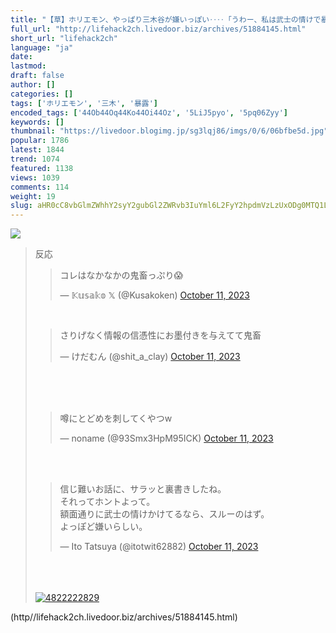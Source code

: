 ```yaml
---
title: "【草】ホリエモン、やっぱり三木谷が嫌いっぽい‥‥「うわー、私は武士の情けで暴露はしなかったのにぃ！」"
full_url: "http://lifehack2ch.livedoor.biz/archives/51884145.html"
short_url: "lifehack2ch"
language: "ja"
date: 
lastmod: 
draft: false
author: []
categories: []
tags: ['ホリエモン', '三木', '暴露']
encoded_tags: ['44Ob44Oq44Ko44Oi44Oz', '5LiJ5pyo', '5pq06Zyy']
keywords: []
thumbnail: "https://livedoor.blogimg.jp/sg3lqj86/imgs/0/6/06bfbe5d.jpg"
popular: 1786
latest: 1844
trend: 1074
featured: 1138
views: 1039
comments: 114
weight: 19
slug: aHR0cC8vbGlmZWhhY2syY2gubGl2ZWRvb3IuYml6L2FyY2hpdmVzLzUxODg0MTQ1Lmh0bWw=
---
```


![](https://livedoor.blogimg.jp/sg3lqj86/imgs/0/6/06bfbe5d.jpg)

<blockquote class='AAA'>反応<br><blockquote class='twitter-tweet'><p lang='ja' dir='ltr'>コレはなかなかの鬼畜っぷり😱</p>— 𝕂𝕦𝕤𝕒𝕜𝕠 𝕏 (@Kusakoken) <a href='https//twitter.com/Kusakoken/status/1712013206263316930?ref_src=twsrc%5Etfw'>October 11, 2023</a></blockquote><br> <blockquote class='twitter-tweet'><p lang='ja' dir='ltr'>さりげなく情報の信憑性にお墨付きを与えてて鬼畜</p>— けだむん (@shit_a_clay) <a href='https//twitter.com/shit_a_clay/status/1712087513899385306?ref_src=twsrc%5Etfw'>October 11, 2023</a></blockquote><br> <br> <br> <blockquote class='twitter-tweet'><p lang='ja' dir='ltr'>噂にとどめを刺してくやつw</p>— noname (@93Smx3HpM95ICK) <a href='https//twitter.com/93Smx3HpM95ICK/status/1712224635880948043?ref_src=twsrc%5Etfw'>October 11, 2023</a></blockquote><br> <br> <blockquote class='twitter-tweet'><p lang='ja' dir='ltr'>信じ難いお話に、サラッと裏書きしたね。<br>それってホントよって。<br>額面通りに武士の情けかけてるなら、スルーのはず。<br>よっぽど嫌いらしい。</p>— Ito Tatsuya (@itotwit62882) <a href='https//twitter.com/itotwit62882/status/1711971363580424394?ref_src=twsrc%5Etfw'>October 11, 2023</a></blockquote><br> <br> <br> <a href='https//www.amazon.co.jp/dp/4822222829/?tag=nishiky24-22' target='_blank'><img src='https//m.media-amazon.com/images/I/51JKN319K4L._SL500_.jpg' alt='4822222829' border='0'></a> </blockquote> 

(http//lifehack2ch.livedoor.biz/archives/51884145.html)
